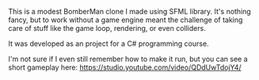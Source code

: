 This is a modest BomberMan clone I made using SFML library. It's nothing fancy, but to work without a game engine meant the challenge of taking care of stuff like the game loop, rendering, or even colliders.

It was developed as an project for a C# programming course.

I'm not sure if I even still remember how to make it run, but you can see a short gameplay here: https://studio.youtube.com/video/QDdUwTdojY4/
